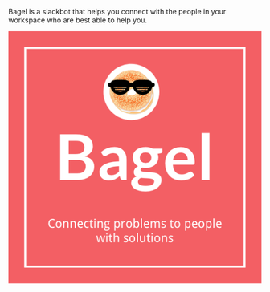 Bagel is a slackbot that helps you connect with the people in your workspace who are best able to help you.

![](graphic.png)
